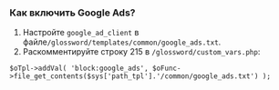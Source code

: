 ### Как включить Google Ads? ###

  1. Настройте `google_ad_client` в файле`/glossword/templates/common/google_ads.txt`.
  1. Раскомментируйте строку 215 в `/glossword/custom_vars.php`:
```
$oTpl->addVal( 'block:google_ads', $oFunc->file_get_contents($sys['path_tpl'].'/common/google_ads.txt') );
```